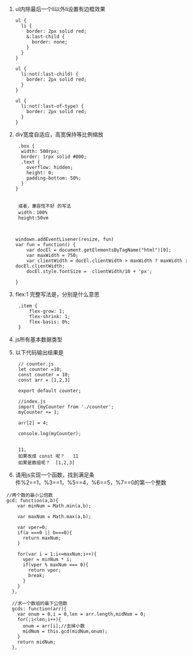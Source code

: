 1. ul内除最后一个li以外li设置有边框效果

	```
	ul {
	  li {
	    border: 2px solid red;
	    &:last-child {
	      border: none;
	    }
	  }
	}
	
	ul {
	  li:not(:last-child) {
	    border: 2px solid red;
	  }
	}
	
	ul {
	  li:not(:last-of-type) {
	    border: 2px solid red;
	  }
	}
	```

2. div宽度自适应，高宽保持等比例缩放
	
	```
	 .box {
	  width: 500rpx;
	  border: 1rpx solid #000;
	  .text {
	    overflow: hidden;
	    height: 0;
	    padding-bottom: 50%;
	  }
	}
	 
	 
	 或者，兼容性不好 的写法
	 width：100%
	 height:50vm
	
	
	
	windown.addEventLisener(resize, fun)
	var fun = function() {
		var docEl = document.getElementsByTagName("html")[0];
		var maxWidth = 750;
		var clientWidth = docEl.clientWidth > maxWidth ? maxWidth : docEl.clientWidth;
		docEl.style.fontSize =  clientWidth/10 + 'px';
	
	}
	```

3. flex:1 完整写法是，分别是什么意思

	
		.item {
		    flex-grow: 1;
		    flex-shrink: 1;
		    flex-basis: 0%;
		}

4. js所有基本数据类型

5. 以下代码输出结果是


		// counter.js
		let counter =10;
		const counter = 10;
		const arr = [1,2,3]
		
		export default counter;
		
		//index.js
		import {myCounter from './counter';
		myCounter += 1;
		
		arr[2] = 4;
		
		console.log(myCounter);
		
		 
		11,  
		如果改成 const 呢？   11
		如果是数组呢？  [1,2,3]



6. 请用js实现一个函数，找到满足条件%2==1，%3==1，%5==4，%6==5，%7==0的第一个整数


```
//两个数的最小公倍数
gcd: function(a,b){
    var minNum = Math.min(a,b);

    var maxNum = Math.max(a,b);

    var vper=0;
    if(a ===0 || b===0){
      return maxNum;
    }

    for(var i = 1;i<=maxNum;i++){
      vper = minNum * i;
      if(vper % maxNum === 0){
        return vper;
        break;
      }
    }
  },

  //求一个数组的最下公倍数
  gcds: function(arr){
    var onum = 0,i = 0,len = arr.length,midNum = 0;
    for(;i<len;i++){
      onum = arr[i];//去掉小数
      midNum = this.gcd(midNum,onum);
    }
    return midNum;
  },
```